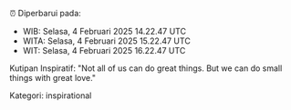 ⏰ Diperbarui pada:
- WIB: Selasa, 4 Februari 2025 14.22.47 UTC
- WITA: Selasa, 4 Februari 2025 15.22.47 UTC
- WIT: Selasa, 4 Februari 2025 16.22.47 UTC

Kutipan Inspiratif:
"Not all of us can do great things. But we can do small things with great love."


Kategori: inspirational

